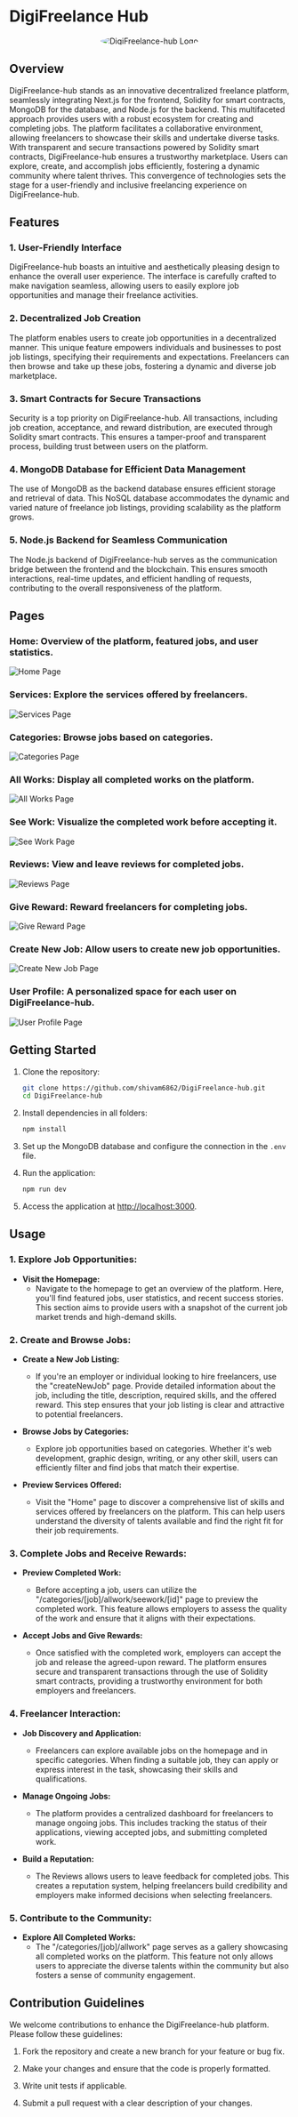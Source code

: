 # DigiFreelance Hub

<div align="center">
  <img src="./image/logo.png" alt="DigiFreelance-hub Logo" style="border-radius: 50%;">
</div>

## Overview

DigiFreelance-hub stands as an innovative decentralized freelance platform, seamlessly integrating Next.js for the frontend, Solidity for smart contracts, MongoDB for the database, and Node.js for the backend. This multifaceted approach provides users with a robust ecosystem for creating and completing jobs. The platform facilitates a collaborative environment, allowing freelancers to showcase their skills and undertake diverse tasks. With transparent and secure transactions powered by Solidity smart contracts, DigiFreelance-hub ensures a trustworthy marketplace. Users can explore, create, and accomplish jobs efficiently, fostering a dynamic community where talent thrives. This convergence of technologies sets the stage for a user-friendly and inclusive freelancing experience on DigiFreelance-hub.

## Features

### 1. User-Friendly Interface

DigiFreelance-hub boasts an intuitive and aesthetically pleasing design to enhance the overall user experience. The interface is carefully crafted to make navigation seamless, allowing users to easily explore job opportunities and manage their freelance activities.

### 2. Decentralized Job Creation

The platform enables users to create job opportunities in a decentralized manner. This unique feature empowers individuals and businesses to post job listings, specifying their requirements and expectations. Freelancers can then browse and take up these jobs, fostering a dynamic and diverse job marketplace.

### 3. Smart Contracts for Secure Transactions

Security is a top priority on DigiFreelance-hub. All transactions, including job creation, acceptance, and reward distribution, are executed through Solidity smart contracts. This ensures a tamper-proof and transparent process, building trust between users on the platform.

### 4. MongoDB Database for Efficient Data Management

The use of MongoDB as the backend database ensures efficient storage and retrieval of data. This NoSQL database accommodates the dynamic and varied nature of freelance job listings, providing scalability as the platform grows.

### 5. Node.js Backend for Seamless Communication

The Node.js backend of DigiFreelance-hub serves as the communication bridge between the frontend and the blockchain. This ensures smooth interactions, real-time updates, and efficient handling of requests, contributing to the overall responsiveness of the platform.

## Pages

### **Home:** Overview of the platform, featured jobs, and user statistics.

![Home Page](/image/home.png)

### **Services:** Explore the services offered by freelancers.

![Services Page](/image/services.png)

### **Categories:** Browse jobs based on categories.

![Categories Page](/image/categories.png)

### **All Works:** Display all completed works on the platform.

![All Works Page](/image/all-works.png)

### **See Work:** Visualize the completed work before accepting it.

![See Work Page](/image/seework.png)

### **Reviews:** View and leave reviews for completed jobs.

![Reviews Page](/image/reviews.png)

### **Give Reward:** Reward freelancers for completing jobs.

![Give Reward Page](/image/give-reward.png)

### **Create New Job:** Allow users to create new job opportunities.

![Create New Job Page](/image/createNewJob.png)

### **User Profile:** A personalized space for each user on DigiFreelance-hub.

![User Profile Page](/image/profile.png)

## Getting Started

1. Clone the repository:

   ```bash
   git clone https://github.com/shivam6862/DigiFreelance-hub.git
   cd DigiFreelance-hub
   ```

2. Install dependencies in all folders:

   ```bash
   npm install
   ```

3. Set up the MongoDB database and configure the connection in the `.env` file.

4. Run the application:

   ```bash
   npm run dev
   ```

5. Access the application at [http://localhost:3000](http://localhost:3000).

## Usage

### 1. **Explore Job Opportunities:**

- **Visit the Homepage:**
  - Navigate to the homepage to get an overview of the platform. Here, you'll find featured jobs, user statistics, and recent success stories. This section aims to provide users with a snapshot of the current job market trends and high-demand skills.

### 2. **Create and Browse Jobs:**

- **Create a New Job Listing:**

  - If you're an employer or individual looking to hire freelancers, use the "createNewJob" page. Provide detailed information about the job, including the title, description, required skills, and the offered reward. This step ensures that your job listing is clear and attractive to potential freelancers.

- **Browse Jobs by Categories:**

  - Explore job opportunities based on categories. Whether it's web development, graphic design, writing, or any other skill, users can efficiently filter and find jobs that match their expertise.

- **Preview Services Offered:**
  - Visit the "Home" page to discover a comprehensive list of skills and services offered by freelancers on the platform. This can help users understand the diversity of talents available and find the right fit for their job requirements.

### 3. **Complete Jobs and Receive Rewards:**

- **Preview Completed Work:**

  - Before accepting a job, users can utilize the "/categories/[job]/allwork/seework/[id]" page to preview the completed work. This feature allows employers to assess the quality of the work and ensure that it aligns with their expectations.

- **Accept Jobs and Give Rewards:**
  - Once satisfied with the completed work, employers can accept the job and release the agreed-upon reward. The platform ensures secure and transparent transactions through the use of Solidity smart contracts, providing a trustworthy environment for both employers and freelancers.

### 4. **Freelancer Interaction:**

- **Job Discovery and Application:**

  - Freelancers can explore available jobs on the homepage and in specific categories. When finding a suitable job, they can apply or express interest in the task, showcasing their skills and qualifications.

- **Manage Ongoing Jobs:**

  - The platform provides a centralized dashboard for freelancers to manage ongoing jobs. This includes tracking the status of their applications, viewing accepted jobs, and submitting completed work.

- **Build a Reputation:**
  - The Reviews allows users to leave feedback for completed jobs. This creates a reputation system, helping freelancers build credibility and employers make informed decisions when selecting freelancers.

### 5. **Contribute to the Community:**

- **Explore All Completed Works:**
  - The "/categories/[job]/allwork" page serves as a gallery showcasing all completed works on the platform. This feature not only allows users to appreciate the diverse talents within the community but also fosters a sense of community engagement.

## Contribution Guidelines

We welcome contributions to enhance the DigiFreelance-hub platform. Please follow these guidelines:

1. Fork the repository and create a new branch for your feature or bug fix.

2. Make your changes and ensure that the code is properly formatted.

3. Write unit tests if applicable.

4. Submit a pull request with a clear description of your changes.
